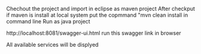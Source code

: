 Chechout the project and import in eclipse as maven project After checkput if maven is install at local system put the copmmand "mvn clean install in command line Run as java project

http://localhost:8081/swagger-ui.html run this swagger link in browser

All available services will be displyed
